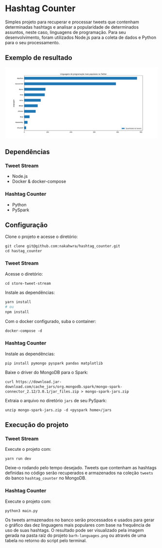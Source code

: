 # Hashtag Counter
Simples projeto para recuperar e processar tweets que contenham determinadas hashtags e analisar a popularidade de determinados assuntos, neste caso, linguagens de programação. Para seu desenvolvimento, foram utilizados Node.js para a coleta de dados e Python para o seu processamento.

## Exemplo de resultado
![Top 10 linguagens mais populares](./barh-languages.png)

## Dependências
### Tweet Stream
- Node.js
- Docker & docker-compose
### Hashtag Counter
- Python
- PySpark

## Configuração
Clone o projeto e acesse o diretório:
```
git clone git@github.com:nakahwra/hashtag_counter.git
cd hastag_counter
```
### Tweet Stream
Acesse o diretório:
```
cd store-tweet-stream
```
Instale as dependências:
```bash
yarn install 
# ou
npm install
```
Com o docker configurado, suba o container:
```
docker-compose -d
```

### Hashtag Counter
Instale as dependências:
```
pip install pymongo pyspark pandas matplotlib
```
Baixe o driver do MongoDB para o Spark:
```
curl https://download.jar-download.com/cache_jars/org.mongodb.spark/mongo-spark-connector_2.12/3.0.1/jar_files.zip > mongo-spark-jars.zip
```
Extraia o arquivo no diretório `jars` de seu PySpark:
```
unzip mongo-spark-jars.zip -d <pyspark home>/jars
```
## Execução do projeto
### Tweet Stream
Execute o projeto com:
```
yarn run dev
```
Deixe-o rodando pelo tempo desejado. Tweets que contenham as hashtags definidas no código serão recuperados e armazenados na coleção `tweets` do banco `hashtag_counter` no MongoDB.

### Hashtag Counter
Execute o projeto com:
```
python3 main.py
```
Os tweets armazenados no banco serão processados e usados para gerar o gráfico das dez linguagens mais populares com base na frequência de uso de suas hashtags. O resultado pode ser visualizado pela imagem gerada na pasta raíz do projeto `barh-languages.png` ou através de uma tabela no retorno do script pelo terminal.